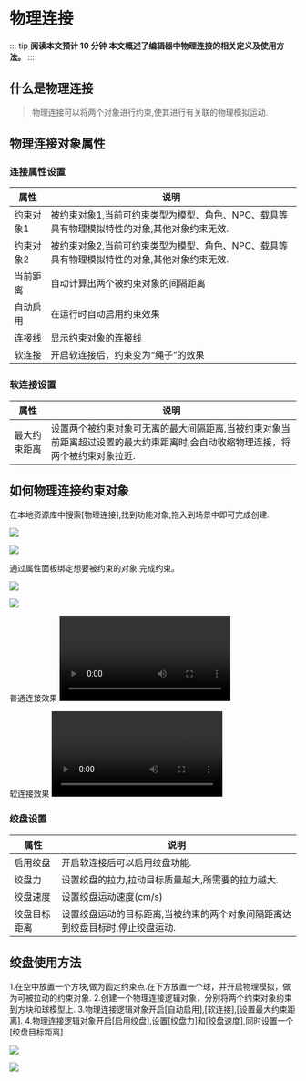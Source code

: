 # 物理连接

::: tip **阅读本文预计 10 分钟**
**本文概述了编辑器中物理连接的相关定义及使用方法。**
:::


## 什么是物理连接
> 物理连接可以将两个对象进行约束,使其进行有关联的物理模拟运动.



## 物理连接对象属性

### 连接属性设置

| 属性     | 说明                                                 |
| -------- | ---------------------------------------------------- |
| 约束对象1 | 被约束对象1,当前可约束类型为模型、角色、NPC、载具等具有物理模拟特性的对象,其他对象约束无效. |
| 约束对象2 | 被约束对象2,当前可约束类型为模型、角色、NPC、载具等具有物理模拟特性的对象,其他对象约束无效.  |
| 当前距离 | 自动计算出两个被约束对象的间隔距离 |
| 自动启用 | 在运行时自动启用约束效果 |
| 连接线 | 显示约束对象的连接线 |
| 软连接 | 开启软连接后，约束变为“绳子”的效果 |


### 软连接设置

| 属性   | 说明                   |
| ------ | ---------------------- |
| 最大约束距离 | 设置两个被约束对象可无离的最大间隔距离,当被约束对象当前距离超过设置的最大约束距离时,会自动收缩物理连接，将两个被约束对象拉近. |


## 如何物理连接约束对象

在本地资源库中搜索[物理连接],找到功能对象,拖入到场景中即可完成创建.

![](https://cdn.233xyx.com/online/jAicpYIRYxqs1709269580817.png)

![](https://qn-cdn.233leyuan.com/online/At0ya7umSQhS1723785380131.png)

通过属性面板绑定想要被约束的对象,完成约束。

![](https://qn-cdn.233leyuan.com/online/UMMX0eQPALyD1723785386014.png)

![](https://qn-cdn.233leyuan.com/online/omscMaEO7blC1723785391610.png)


普通连接效果
<video controls src="https://cdn.233xyx.com/athena/online/fdef770208c4414aaf53ebaa7e7b2446.mp4"></video>

软连接效果
<video controls src="https://cdn.233xyx.com/athena/online/9767e43b2bad4a76b590355bfd43d11e.mp4"></video>


### 绞盘设置

| 属性   | 说明                         |
| ------ | ---------------------------- |
| 启用绞盘 | 开启软连接后可以启用绞盘功能. |
| 绞盘力 | 设置绞盘的拉力,拉动目标质量越大,所需要的拉力越大. |
| 绞盘速度 | 设置绞盘运动速度(cm/s) |
| 绞盘目标距离 | 设置绞盘运动的目标距离,当被约束的两个对象间隔距离达到绞盘目标时,停止绞盘运动. |



## 绞盘使用方法

1.在空中放置一个方块,做为固定约束点.在下方放置一个球，并开启物理模拟，做为可被拉动的约束对象.
2.创建一个物理连接逻辑对象，分别将两个约束对象约束到方块和球模型上.
3.物理连接逻辑对象开启[自动启用],[软连接],[设置最大约束距离].
4.物理连接逻辑对象开启[启用绞盘],设置[绞盘力]和[绞盘速度],同时设置一个[绞盘目标距离]

![](https://qn-cdn.233leyuan.com/online/m8uN0Y3q6qnb1723785396027.png)

![](https://qn-cdn.233leyuan.com/online/q852Kj8nq7o01723785403493.png)

##
